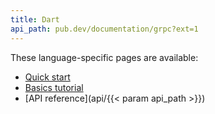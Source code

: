 ```yaml
---
title: Dart
api_path: pub.dev/documentation/grpc?ext=1
---
```


These language-specific pages are available:

- [Quick start](quickstart)
- [Basics tutorial](basics)
- [API reference](api/{{< param api_path >}})
